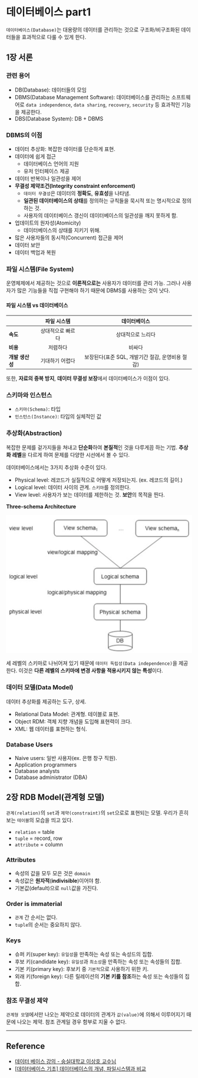 # 데이터베이스 part1

`데이터베이스(Database)`는 대용량의 데이터를 관리하는 것으로 구조화/비구조화된 데이터들을 효과적으로 다룰 수 있게 한다.

## 1장 서론

### 관련 용어

- DB(Database): 데이터들의 모임
- DBMS(Database Management Software): 데이터베이스를 관리하는 소프트웨어로 `data independence`, `data sharing`, `recovery`, `security` 등 효과적인 기능을 제공한다.
- DBS(Database System): DB + DBMS

### DBMS의 이점

- 데이터 추상화: 복잡한 데이터를 단순하게 표현.
- 데이터에 쉽게 접근
  - 데이터베이스 언어의 지원
  - 유저 인터페이스 제공
- 데이터 반복이나 일관성을 제어
- **무결성 제약조건(Integrity constraint enforcement)**
  - `데이터 무결성`은 데이터의 **정확도**, **유효성**을 나타냄.
  - **일관된 데이터베이스의 상태**를 정의하는 규칙들을 묵시적 또는 명시적으로 정의하는 것.
  - 사용자의 데이터베이스 갱신이 데이터베이스의 일관성을 깨지 못하게 함.
- 업데이트의 원자성(Atomicity)
  - 데이터베이스의 상태를 지키기 위해.
- 많은 사용자들의 동시적(Concurrent) 접근을 제어
- 데이터 보안
- 데이터 백업과 복원

### 파일 시스템(File System)

운영체제에서 제공하는 것으로 **이론적으로는** 사용자가 데이터를 관리 가능. 그러나 사용자가 많은 기능들을 직접 구현해야 하기 때문에 DBMS를 사용하는 것이 낫다.

#### 파일 시스템 vs 데이터베이스

|  <center></center> |  <center>파일 시스템</center> |  <center>데이터베이스</center> |
|:--------|:--------:|--------:|
|**속도** | <center>상대적으로 빠르다</center> |<center> 상대적으로 느리다 </center> |
|**비용** | <center>저렴하다</center> |<center>비싸다</center> |
|**개발 생산성** | <center>기대하기 어렵다</center> |<center>보장된다(표준 SQL, 개발기간 절감, 운영비용 절감)</center>|

또한, **자료의 중복 방지**, **데이터 무결성 보장**에서 데이터베이스가 이점이 있다.

### 스키마와 인스턴스

- `스키마(Schema)`: 타입
- `인스턴스(Instance)`: 타입의 실체적인 값

### 추상화(Abstraction)

복잡한 문제를 겉가지들을 쳐내고 **단순화**하여 **본질적**인 것을 다루게끔 하는 기법. **추상화 레벨**을 다르게 하여 문제를 다양한 시선에서 볼 수 있다.

데이터베이스에서는 3가지 추상화 수준이 있다.

- Physical level: 레코드가 실질적으로 어떻게 저장되는지. (ex. 레코드의 길이.)
- Logical level: 데이터 사이의 관계. `스키마`를 정의한다.
- View level: 사용자가 보는 데이터를 제한하는 것. **보안**의 목적을 띈다.

**Three-schema Architecture**

![](images/threelevel.png)

세 레벨의 스키마로 나뉘어져 있기 때문에 `데이터 독립성(Data independence)`을 제공한다. 이것은 **다른 레벨의 스키마에 변경 사항을 적용시키지 않는 특성**이다.

### 데이터 모델(Data Model)

데이터 추상화를 제공하는 도구, 상세.

- Relational Data Model: 관계형. 테이블로 표현.
- Object RDM: 객체 지향 개념을 도입해 표현력이 크다.
- XML: 웹 데이터를 표현하는 형식.

### Database Users

- Naive users: 일반 사용자(ex. 은행 창구 직원).
- Application programmers
- Database analysts
- Database administrator (DBA)

## 2장 RDB Model(관계형 모델)

`관계(relation)`의 `set`과 `제약(constraint)`의 `set`으로로 표현되는 모델. 우리가 흔히 보는 `테이블`의 모습을 띄고 있다.

- `relation` = table
- `tuple` = record, row
- `attribute` = column

### Attributes

- 속성의 값을 모두 모은 것은 `domain`
- 속성값은 **원자적**(**indivisible**)이어야 함.
- 기본값(default)으로 `null`값을 가진다.

### Order is immaterial

- `관계` 간 순서는 없다.
- `tuple`의 순서는 중요하지 않다.

### Keys

- 슈퍼 키(super key): `유일성`을 만족하는 속성 또는 속성드의 집합.
- 후보 키(candidate key): `유일성`과 `최소성`을 만족하는 속성 또는 속성들의 집합.
- 기본 키(primary key): 후보키 중 `기본적`으로 사용하기 위한 키.
- 외래 키(foreign key): 다른 릴레이션의 **기본 키를 참조**하는 속성 또는 속성들의 집합.

### 참조 무결성 제약

`관계형 모델`에서만 나오는 제약으로 데이터의 관계가 `값(value)`에 의해서 이루어지기 때문에 나오는 제약. 참조 관계일 경우 함부로 지울 수 없다.

---

## Reference

- [데이터 베이스 강의 - 숭실대학교 이상호 교수님](http://www.kocw.net/home/search/kemView.do?kemId=1132753)
- [[데이터베이스 기초] 데이터베이스의 개념, 파일시스템과 비교](http://neokido.tistory.com/entry/데이터베이스-기초-데이터베이스의-개념-파일시스템과-비교)
